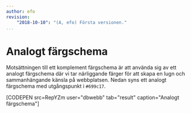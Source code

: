 ```yaml
---
author: efo
revision:
    "2018-10-10": "(A, efo) Första versionen."
...
```

Analogt färgschema
=======================
Motsättningen till ett komplement färgschema är att använda sig av ett analogt färgschema där vi tar närliggande färger för att skapa en lugn och sammanhängande känsla på webbplatsen. Nedan syns ett analogt färgschema med utgångspunkt i `#699c17`.

[CODEPEN src=RepYZm user="dbwebb" tab="result" caption="Analogt färgschema"]
